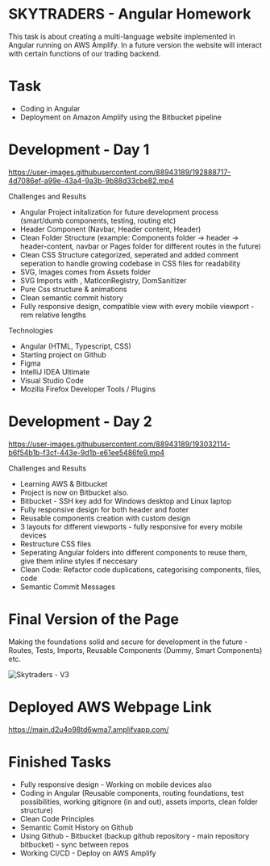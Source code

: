 # SKYTRADERS - Angular Homework

This task is about creating a multi-language website implemented in Angular running on AWS Amplify. In a future version the website will interact with certain functions of our trading backend.

# Task
- Coding in Angular
- Deployment on Amazon Amplify using the Bitbucket pipeline

# Development - Day 1

https://user-images.githubusercontent.com/88943189/192888717-4d7086ef-a99e-43a4-9a3b-9b88d33cbe82.mp4

Challenges and Results
- Angular Project initalization for future development process (smart/dumb components, testing, routing etc)
- Header Component (Navbar, Header content, Header)
- Clean Folder Structure (example: Components folder -> header -> header-content, navbar or Pages folder for different routes in the future)
- Clean CSS Structure categorized, seperated and added comment seperation to handle growing codebase in CSS files for readability
- SVG, Images comes from Assets folder
- SVG Imports with <mat-icon>, MatIconRegistry, DomSanitizer
- Pure Css structure & animations
- Clean semantic commit history
- Fully responsive design, compatible view with every mobile viewport - rem relative lengths
  
Technologies
- Angular (HTML, Typescript, CSS)
- Starting project on Github
- Figma
- IntelliJ IDEA Ultimate
- Visual Studio Code
- Mozilla Firefox Developer Tools / Plugins

# Development - Day 2

https://user-images.githubusercontent.com/88943189/193032114-b6f54b1b-f3cf-443e-9d1b-e61ee5486fe9.mp4

Challenges and Results
- Learning AWS & Bitbucket
- Project is now on Bitbucket also.
- Bitbucket - SSH key add for Windows desktop and Linux laptop
- Fully responsive design for both header and footer
- Reusable components creation with custom design
- 3 layouts for different viewports - fully responsive for every mobile devices
- Restructure CSS files
- Seperating Angular folders into different components to reuse them, give them inline styles if neccesary
- Clean Code: Refactor code duplications, categorising components, files, code
- Semantic Commit Messages

# Final Version of the Page
Making the foundations solid and secure for development in the future - Routes, Tests, Imports, Reusable Components (Dummy, Smart Components) etc.
  
![Skytraders - V3](https://user-images.githubusercontent.com/88943189/193121003-9bb9bab2-f4aa-49c0-b50e-0f17d7bcc77b.png)

# Deployed AWS Webpage Link
  
https://main.d2u4o98td6wma7.amplifyapp.com/

# Finished Tasks
- Fully responsive design - Working on mobile devices also
- Coding in Angular (Reusable components, routing foundations, test possibilities, working gitignore (in and out), assets imports, clean folder structure)
- Clean Code Principles
- Semantic Comit History on Github
- Using Github - Bitbucket (backup github repository - main repository bitbucket) - sync between repos
- Working CI/CD - Deploy on AWS Amplify
